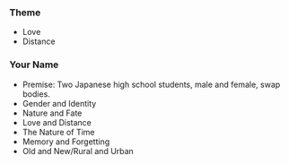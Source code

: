 ### Theme
- Love
- Distance
### Your Name
- Premise: Two Japanese high school students, male and female, swap bodies.
- Gender and Identity
- Nature and Fate
- Love and Distance
- The Nature of Time
- Memory and Forgetting
- Old and New/Rural and Urban
